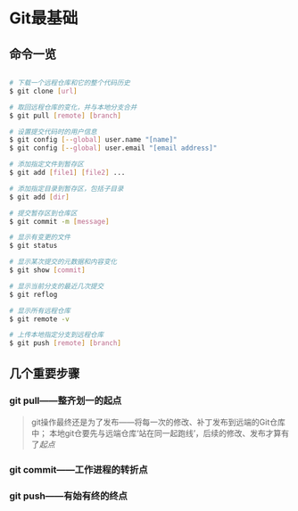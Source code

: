 # Git最基础

## 命令一览 
```bash

# 下载一个远程仓库和它的整个代码历史
$ git clone [url]

# 取回远程仓库的变化，并与本地分支合并
$ git pull [remote] [branch]

# 设置提交代码时的用户信息
$ git config [--global] user.name "[name]"
$ git config [--global] user.email "[email address]"

# 添加指定文件到暂存区
$ git add [file1] [file2] ...

# 添加指定目录到暂存区，包括子目录
$ git add [dir]

# 提交暂存区到仓库区
$ git commit -m [message]

# 显示有变更的文件
$ git status

# 显示某次提交的元数据和内容变化
$ git show [commit]

# 显示当前分支的最近几次提交
$ git reflog

# 显示所有远程仓库
$ git remote -v

# 上传本地指定分支到远程仓库
$ git push [remote] [branch]
```
## 几个重要步骤
### git pull——整齐划一的起点
> git操作最终还是为了发布——将每一次的修改、补丁发布到远端的Git仓库中；
> 本地git仓要先与远端仓库‘站在同一起跑线’，后续的修改、发布才算有了*起点*


### git commit——工作进程的转折点
### git push——有始有终的终点
